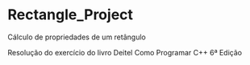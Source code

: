 # Rectangle_Project
Cálculo de propriedades de um retângulo

Resolução do exercício do livro Deitel Como Programar C++ 6ª Edição
